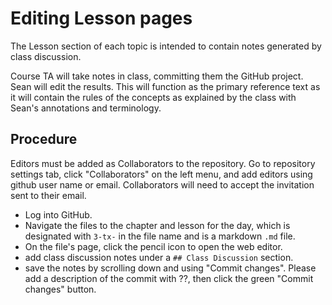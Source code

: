 # Editing Lesson pages

The Lesson section of each topic is intended to contain notes generated by class discussion. 

Course TA will take notes in class, committing them the GitHub project.
Sean will edit the results.
This will function as the primary reference text as it will contain the rules of the concepts as explained by the class with Sean's annotations and terminology.

## Procedure

Editors must be added as Collaborators to the repository. 
Go to repository settings tab, click "Collaborators" on the left menu, and add editors using github user name or email.
Collaborators will need to accept the invitation sent to their email.

- Log into GitHub.
- Navigate the files to the chapter and lesson for the day, which is designated with `3-tx-` in the file name and is a markdown `.md` file.
- On the file's page, click the pencil icon to open the web editor.
- add class discussion notes under a `## Class Discussion` section.
- save the notes by scrolling down and using "Commit changes". Please add a description of the commit with ??, then click the green "Commit changes" button.

